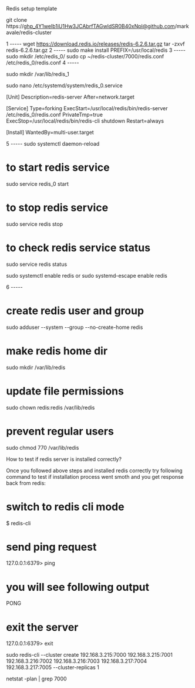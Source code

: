 Redis setup template

git clone https://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@github.com/markavale/redis-cluster

1 -----
wget https://download.redis.io/releases/redis-6.2.6.tar.gz
tar -zxvf redis-6.2.6.tar.gz
2 -----
sudo make install PREFIX=/usr/local/redis
3 -----
sudo mkdir /etc/redis_0/
sudo cp ~/redis-cluster/7000/redis.conf /etc/redis_0/redis.conf
4 -----

sudo mkdir /var/lib/redis_1

sudo nano /etc/systemd/system/redis_0.service



[Unit]
Description=redis-server
After=network.target

[Service]
Type=forking
ExecStart=/usr/local/redis/bin/redis-server /etc/redis_0/redis.conf
PrivateTmp=true
ExecStop=/usr/local/redis/bin/redis-cli shutdown
Restart=always

[Install]
WantedBy=multi-user.target

5 -----
sudo systemctl daemon-reload
# to start redis service
sudo service redis_0 start

# to stop redis service
sudo service redis stop

# to check redis service status
sudo service redis status​

sudo systemctl enable redis​
or
sudo systemd-escape enable redis​

6 -----
# create redis user and group
sudo adduser --system --group --no-create-home redis

# make redis home dir
sudo mkdir /var/lib/redis

# update file permissions
sudo chown redis:redis /var/lib/redis

# prevent regular users
sudo chmod 770 /var/lib/redis​


How to test if redis server is installed correctly?

Once you followed above steps and installed redis correctly try following command to test if installation process went smoth and you get response back from redis:

# switch to redis cli mode
$ redis-cli

# send ping request
127.0.0.1:6379> ping

# you will see following output
PONG

# exit the server
127.0.0.1:6379> exit​



sudo redis-cli --cluster create 192.168.3.215:7000 192.168.3.215:7001 192.168.3.216:7002 192.168.3.216:7003 192.168.3.217:7004 192.168.3.217:7005 --cluster-replicas 1


netstat -plan | grep 7000







